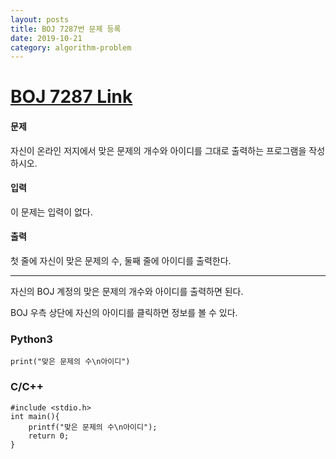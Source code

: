 ```yaml
---
layout: posts
title: BOJ 7287번 문제 등록
date: 2019-10-21
category: algorithm-problem
---
```

# [BOJ 7287 Link](https://www.acmicpc.net/problem/7287)
#### 문제
자신이 온라인 저지에서 맞은 문제의 개수와 아이디를 그대로 출력하는 프로그램을 작성하시오.

#### 입력
이 문제는 입력이 없다.

#### 출력
첫 줄에 자신이 맞은 문제의 수, 둘째 줄에 아이디를 출력한다.
- - -
자신의 BOJ 계정의 맞은 문제의 개수와 아이디를 출력하면 된다.

BOJ 우측 상단에 자신의 아이디를 클릭하면 정보를 볼 수 있다.
### Python3
```
print("맞은 문제의 수\n아이디")
```
### C/C++
```
#include <stdio.h>
int main(){
	printf("맞은 문제의 수\n아이디");
	return 0;
}
```